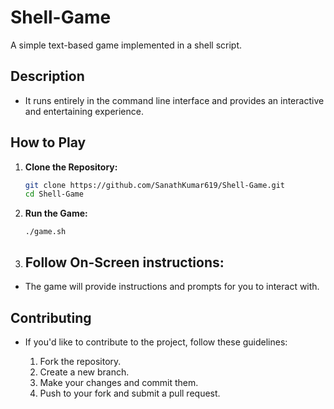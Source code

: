 # Shell-Game

A simple text-based game implemented in a shell script.

## Description

  * It runs entirely in the command line interface and provides an interactive and entertaining experience.

## How to Play

1. **Clone the Repository:**
   ```bash
   git clone https://github.com/SanathKumar619/Shell-Game.git
   cd Shell-Game
   ```
2. **Run the Game:**
   ```
   ./game.sh
   ```
3. ## Follow On-Screen instructions:
  * The game will provide instructions and prompts for you to interact with.

## Contributing
  * If you'd like to contribute to the project, follow these guidelines:

    1. Fork the repository.
    2. Create a new branch.
    3. Make your changes and commit them.
    4. Push to your fork and submit a pull request.
